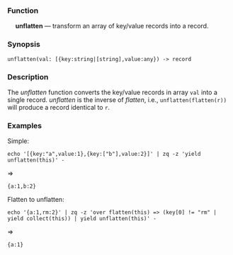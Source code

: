 ### Function

&emsp; **unflatten** &mdash; transform an array of key/value records into a
record.

### Synopsis

```
unflatten(val: [{key:string|[string],value:any}) -> record
```
### Description
The _unflatten_ function converts the key/value records in array `val` into
a single record. _unflatten_ is the inverse of _flatten_, i.e., `unflatten(flatten(r))`
will produce a record identical to `r`.

### Examples
Simple:
```mdtest-command
echo '[{key:"a",value:1},{key:["b"],value:2}]' | zq -z 'yield unflatten(this)' -
```
=>
```mdtest-output
{a:1,b:2}
```

Flatten to unflatten:
```mdtest-command
echo '{a:1,rm:2}' | zq -z 'over flatten(this) => (key[0] != "rm" | yield collect(this)) | yield unflatten(this)' -
```
=>
```mdtest-output
{a:1}
```
